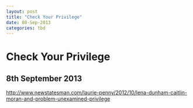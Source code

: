 ```yaml
---
layout: post
title: "Check Your Privilege"
date: 08-Sep-2013
categories: tbd
---
```


# Check Your Privilege

## 8th September 2013

<a href="http://www.newstatesman.com/laurie-penny/2012/10/lena-dunham-caitlin-moran-and-problem-unexamined-privilege">http://www.newstatesman.com/laurie-penny/2012/10/lena-dunham-caitlin-moran-and-problem-unexamined-privilege</a>

